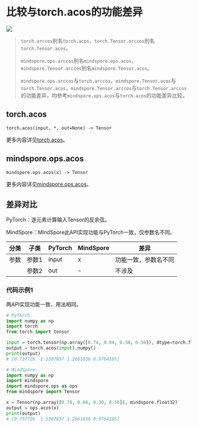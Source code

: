 # 比较与torch.acos的功能差异

<a href="https://gitee.com/mindspore/docs/blob/master/docs/mindspore/source_zh_cn/note/api_mapping/pytorch_diff/acos.md" target="_blank"><img src="https://mindspore-website.obs.cn-north-4.myhuaweicloud.com/website-images/master/resource/_static/logo_source.png"></a>

> `torch.arccos`别名`torch.acos`，`torch.Tensor.arccos`别名`torch.Tensor.acos`。
>
> `mindspore.ops.arccos`别名`mindspore.ops.acos`，`mindspore.Tensor.arccos`别名`mindspore.Tensor.acos`。
>
> `mindspore.ops.arccos`与`torch.arccos`，`mindspore.Tensor.acos`与`torch.Tensor.acos`，`mindspore.Tensor.arccos`与`torch.Tensor.arccos`的功能差异，均参考`mindspore.ops.acos`与`torch.acos`的功能差异比较。

## torch.acos

```text
torch.acos(input, *, out=None) -> Tensor
```

更多内容详见[torch.acos](https://pytorch.org/docs/1.8.1/generated/torch.acos.html)。

## mindspore.ops.acos

```text
mindspore.ops.acos(x) -> Tensor
```

更多内容详见[mindspore.ops.acos](https://mindspore.cn/docs/zh-CN/master/api_python/ops/mindspore.ops.acos.html)。

## 差异对比

PyTorch：逐元素计算输入Tensor的反余弦。

MindSpore：MindSpore此API实现功能与PyTorch一致，仅参数名不同。

| 分类 | 子类  | PyTorch | MindSpore | 差异                 |
| ---- | ----- | ------- | --------- | -------------------- |
| 参数 | 参数1 | input   | x         | 功能一致，参数名不同 |
|      | 参数2 | out     | -         | 不涉及               |

### 代码示例1

两API实现功能一致，用法相同。

```python
# PyTorch
import numpy as np
import torch
from torch import tensor

input = torch.tensor(np.array([0.74, 0.04, 0.30, 0.56]), dtype=torch.float32)
output = torch.acos(input).numpy()
print(output)
# [0.737726  1.5307857 1.2661036 0.9764105]

# MindSpore
import numpy as np
import mindspore
import mindspore.ops as ops
from mindspore import Tensor

x = Tensor(np.array([0.74, 0.04, 0.30, 0.56]), mindspore.float32)
output = ops.acos(x)
print(output)
# [0.737726  1.5307857 1.2661036 0.9764105]
```
